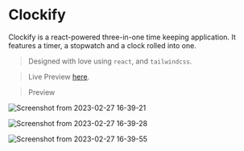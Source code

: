 # Clockify

Clockify is a react-powered three-in-one time keeping application. It features a timer, a stopwatch and a clock rolled into one.

> Designed with love using `react`, and `tailwindcss`.

> Live Preview [here](https://clockify-sable.vercel.app).

> Preview

![Screenshot from 2023-02-27 16-39-21](https://user-images.githubusercontent.com/82800805/221609406-0fc69ec5-9071-408e-b9d3-760786ef95b4.png)

![Screenshot from 2023-02-27 16-39-28](https://user-images.githubusercontent.com/82800805/221609431-dfe52379-761b-4aa7-b5f0-66d757a1cd4b.png)

![Screenshot from 2023-02-27 16-39-55](https://user-images.githubusercontent.com/82800805/221609457-c4c9e7e2-99b2-4b72-9d8f-7668f0945efc.png)
